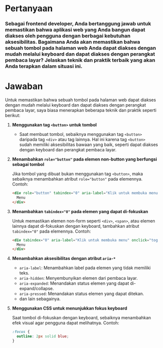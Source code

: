 # Pertanyaan
### Sebagai frontend developer, Anda bertanggung jawab untuk memastikan bahwa aplikasi web yang Anda bangun dapat diakses oleh pengguna dengan berbagai kebutuhan aksesibilitas. Bagaimana Anda akan memastikan bahwa sebuah tombol pada halaman web Anda dapat diakses dengan mudah melalui keyboard dan dapat diakses dengan perangkat pembaca layar? Jelaskan teknik dan praktik terbaik yang akan Anda terapkan dalam situasi ini.

# Jawaban

Untuk memastikan bahwa sebuah tombol pada halaman web dapat diakses dengan mudah melalui keyboard dan dapat diakses dengan perangkat pembaca layar, saya biasa menerapkan beberapa teknik dan praktik seperti berikut:

1. **Menggunakan tag `<button>` untuk tombol**
   - Saat membuat tombol, sebaiknya menggunakan tag `<button>` daripada tag `<div>` atau tag lainnya. Hal ini karena tag `<button>` sudah memiliki aksesibilitas bawaan yang baik, seperti dapat diakses dengan keyboard dan perangkat pembaca layar.

2. **Menambahkan `role="button"` pada elemen non-button yang berfungsi sebagai tombol**

    Jika tombol yang dibuat bukan menggunakan tag `<button>`, maka sebaiknya menambahkan atribut `role="button"` pada elemennya. Contoh:
    
    ```html
    <div role="button" tabindex="0" aria-label="Klik untuk membuka menu" onclick="toggleMenu()">
      Menu
    </div>
    ```

3. **Menambahkan `tabindex="0"` pada elemen yang dapat di-fokuskan**

    Untuk memastikan elemen non-form seperti `<div>`, `<span>`, atau elemen lainnya dapat di-fokuskan dengan keyboard, tambahkan atribut `tabindex="0"` pada elemennya. Contoh:
    
    ```html
    <div tabindex="0" aria-label="Klik untuk membuka menu" onclick="toggleMenu()">
      Menu
    </div>
    ```

4. **Menambahkan aksesibilitas dengan atribut `aria-*`**
    
    - `aria-label`: Menambahkan label pada elemen yang tidak memiliki teks.
    - `aria-hidden`: Menyembunyikan elemen dari pembaca layar.
    - `aria-expanded`: Menandakan status elemen yang dapat di-expand/collapse.
    - `aria-pressed`: Menandakan status elemen yang dapat ditekan.
    - dan lain sebagainya.

5. **Menggunakan CSS untuk menunjukkan fokus keyboard**

    Saat tombol di-fokuskan dengan keyboard, sebaiknya menambahkan efek visual agar pengguna dapat melihatnya. Contoh:
    
    ```css
    :focus {
      outline: 2px solid blue;
    }
    ```